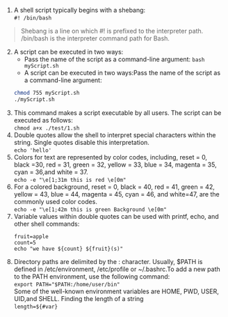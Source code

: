 1. A shell script typically begins with a shebang:  
`#! /bin/bash`
> Shebang is a line on which #! is prefixed to the interpreter path. /bin/bash is the interpreter command path for Bash.

2. A script can be executed in two ways:
   * Pass the name of the script as a command-line argument:
    `bash myScript.sh`
   * A script can be executed in two ways:Pass the name of the script as a command-line argument:
    ```bash
    chmod 755 myScript.sh
    ./myScript.sh
    ```
3. This command makes a script executable by all users. The script can be executed as follows:  
    `chmod a+x ./test/1.sh`
4. Double quotes allow the shell to interpret special characters within the string. Single quotes disable this interpretation.  
   `echo 'hello'`
5. Colors for text are represented by color codes, including, reset = 0, black =30, red = 31, green = 32, yellow = 33, blue = 34, magenta = 35, cyan = 36,and white = 37.  
   `echo -e "\e[1;31m this is red \e[0m"`
6. For a colored background, reset = 0, black = 40, red = 41, green = 42, yellow = 43, blue = 44, magenta = 45, cyan = 46, and white=47, are the commonly used color codes.  
    `echo -e "\e[1;42m this is green Background \e[0m"`
7. Variable values within double quotes can be used with printf, echo, and other shell commands:  
    ```
    fruit=apple
    count=5
    echo "we have ${count} ${fruit}(s)"
    ```
8. Directory paths are delimited by the : character. Usually, \$PATH is defined in /etc/environment, /etc/profile or ~/.bashrc.To add a new path to the PATH environment, use the following command:  
 `export PATH="$PATH:/home/user/bin"`  
 Some of the well-known environment variables are HOME, PWD, USER, UID,and SHELL.
 Finding the length of a string  
`length=${#var}`
